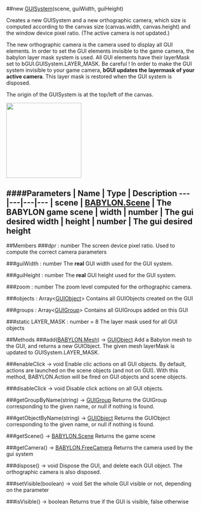 ##new [GUISystem](http://doc.babylonjs.com/page.php?p=25103)(scene, guiWidth, guiHeight)

Creates a new GUISystem and a new orthographic camera, which size is computed according to the canvas size (canvas.width, canvas.height) and the window device pixel ratio.
(The active camera is not updated.)

The new orthographic camera is the camera used to display all GUI elements. In order to set the GUI elements invisible to the game camera, the babylon layer mask system
is used. All GUI elements have their layerMask set to bGUI.GUISystem.LAYER_MASK.
Be careful ! In order to make the GUI system invisible to your game camera, **bGUI updates the layermask of your active camera**.
This layer mask is restored when the GUI system is disposed.

The origin of the GUISystem is at the top/left of the canvas.


<img src="http://www.codeease.com/wp-content/uploads/2011/01/wpfXY0.jpg" width="200px">

####Parameters
 | Name | Type | Description
---|---|---|---
 | scene | [BABYLON.Scene](http://doc.babylonjs.com/page.php?p=24894) | The BABYLON game scene
 | width | number | The gui desired width
 | height | number | The gui desired height
---

##Members
###dpr : number
The screen device pixel ratio. Used to compute the correct camera parameters

###guiWidth : number
The **real** GUI width used for the GUI system.

###guiHeight : number
The **real** GUI height used for the GUI system.

###zoom : number
The zoom level computed for the orthographic camera.

###objects : Array<[GUIObject](http://doc.babylonjs.com/page.php?p=25104)>
Contains all GUIObjects created on the GUI

###groups : Array<[GUIGroup](http://doc.babylonjs.com/page.php?p=25104)>
Contains all GUIGroups added on this GUI

###static LAYER_MASK : number = 8
The layer mask used for all GUI objects

##Methods
###add([BABYLON.Mesh](http://doc.babylonjs.com/page.php?p=24891)) → [GUIObject]()
Add a Babylon mesh to the GUI, and returns a new GUIObject. The given mesh layerMask is updated to GUISystem.LAYER_MASK.

###enableClick → void
Enable clic actions on all GUI objects. By default, actions are launched on the scene objects (and not on GUI). 
With this method, BABYLON.Action will be fired on GUI objects and scene objects.

###disableClick → void
Disable click actions on all GUI objects. 

###getGroupByName(string) → [GUIGroup](http://doc.babylonjs.com/page.php?p=25104)
Returns the GUIGroup corresponding to the given name, or null if nothing is found.

###getObjectByName(string) → [GUIObject](http://doc.babylonjs.com/page.php?p=25104)
Returns the GUIObject corresponding to the given name, or null if nothing is found.

###getScene() → [BABYLON.Scene](http://doc.babylonjs.com/page.php?p=24894)
Returns the game scene

###getCamera() → [BABYLON.FreeCamera](http://doc.babylonjs.com/page.php?p=24876)
Returns the camera used by the gui system

###dispose() → void
Dispose the GUI, and delete each GUI object. The orthographic camera is also disposed.

###setVisible(boolean) → void
Set the whole GUI visible or not, depending on the parameter

###isVisible() → boolean
Returns true if the GUI is visible, false otherwise
